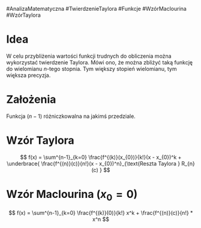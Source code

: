 #AnalizaMatematyczna #TwierdzenieTaylora #Funkcje #WzórMaclourina #WzórTaylora
# Idea
W celu przybliżenia wartości funkcji trudnych do obliczenia można wykorzystać twierdzenie Taylora.
Mówi ono, że można zbliżyć taką funkcję do wielomianu $n$-tego stopnia. Tym większy stopień wielomianu, tym większa precyzja.
# Założenia
Funkcja ($n - 1$) różniczkowalna na jakimś przedziale.

# Wzór Taylora
$$
f(x) = \sum^{n-1}_{k=0} \frac{f^{(k)}(x_{0})}{k!}(x - x_{0})^k + \underbrace{ \frac{f^{(n)}(c)}{n!}(x - x_{0})^n}_{\text{Reszta Taylora } R_{n}(c) }
$$
# Wzór Maclourina ($x_{0} = 0$)
$$
f(x) = \sum^{n-1}_{k=0} \frac{f^{(k)}(0)}{k!} x^k + \frac{f^{(n)}(c)}{n!} * x^n
$$